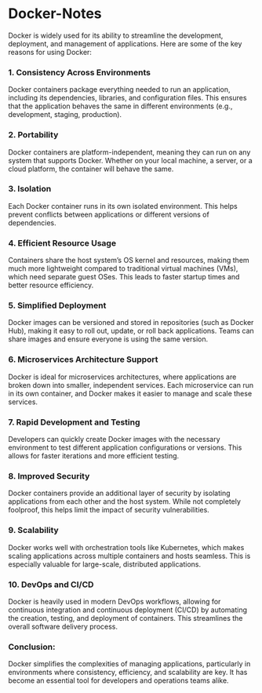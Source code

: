 # Docker-Notes
Docker is widely used for its ability to streamline the development, deployment, and management of applications. Here are some of the key reasons for using Docker:

### 1. **Consistency Across Environments**
   Docker containers package everything needed to run an application, including its dependencies, libraries, and configuration files. This ensures that the application behaves the same in different environments (e.g., development, staging, production).

### 2. **Portability**
   Docker containers are platform-independent, meaning they can run on any system that supports Docker. Whether on your local machine, a server, or a cloud platform, the container will behave the same.

### 3. **Isolation**
   Each Docker container runs in its own isolated environment. This helps prevent conflicts between applications or different versions of dependencies.

### 4. **Efficient Resource Usage**
   Containers share the host system’s OS kernel and resources, making them much more lightweight compared to traditional virtual machines (VMs), which need separate guest OSes. This leads to faster startup times and better resource efficiency.

### 5. **Simplified Deployment**
   Docker images can be versioned and stored in repositories (such as Docker Hub), making it easy to roll out, update, or roll back applications. Teams can share images and ensure everyone is using the same version.

### 6. **Microservices Architecture Support**
   Docker is ideal for microservices architectures, where applications are broken down into smaller, independent services. Each microservice can run in its own container, and Docker makes it easier to manage and scale these services.

### 7. **Rapid Development and Testing**
   Developers can quickly create Docker images with the necessary environment to test different application configurations or versions. This allows for faster iterations and more efficient testing.

### 8. **Improved Security**
   Docker containers provide an additional layer of security by isolating applications from each other and the host system. While not completely foolproof, this helps limit the impact of security vulnerabilities.

### 9. **Scalability**
   Docker works well with orchestration tools like Kubernetes, which makes scaling applications across multiple containers and hosts seamless. This is especially valuable for large-scale, distributed applications.

### 10. **DevOps and CI/CD**
   Docker is heavily used in modern DevOps workflows, allowing for continuous integration and continuous deployment (CI/CD) by automating the creation, testing, and deployment of containers. This streamlines the overall software delivery process.

### Conclusion:
Docker simplifies the complexities of managing applications, particularly in environments where consistency, efficiency, and scalability are key. It has become an essential tool for developers and operations teams alike.
